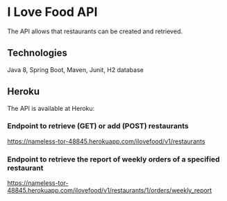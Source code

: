 # I Love Food API

The API allows that restaurants can be created and retrieved.

## Technologies
Java 8, Spring Boot, Maven, Junit, H2 database 

## Heroku
The API is available at Heroku:

### Endpoint to retrieve (GET) or add (POST) restaurants
https://nameless-tor-48845.herokuapp.com/ilovefood/v1/restaurants

### Endpoint to retrieve the report of weekly orders of a specified restaurant
https://nameless-tor-48845.herokuapp.com/ilovefood/v1/restaurants/1/orders/weekly_report

